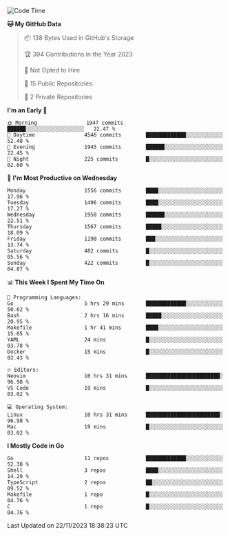 <!--START_SECTION:waka-->
![Code Time](http://img.shields.io/badge/Code%20Time-230%20hrs%2057%20mins-blue)

**🐱 My GitHub Data** 

> 📦 138 Bytes Used in GitHub's Storage 
 > 
> 🏆 394 Contributions in the Year 2023
 > 
> 🚫 Not Opted to Hire
 > 
> 📜 15 Public Repositories 
 > 
> 🔑 2 Private Repositories 
 > 
**I'm an Early 🐤** 

```text
🌞 Morning                1947 commits        ██████░░░░░░░░░░░░░░░░░░░   22.47 % 
🌆 Daytime                4546 commits        █████████████░░░░░░░░░░░░   52.48 % 
🌃 Evening                1945 commits        ██████░░░░░░░░░░░░░░░░░░░   22.45 % 
🌙 Night                  225 commits         █░░░░░░░░░░░░░░░░░░░░░░░░   02.60 % 
```
📅 **I'm Most Productive on Wednesday** 

```text
Monday                   1556 commits        ████░░░░░░░░░░░░░░░░░░░░░   17.96 % 
Tuesday                  1496 commits        ████░░░░░░░░░░░░░░░░░░░░░   17.27 % 
Wednesday                1950 commits        ██████░░░░░░░░░░░░░░░░░░░   22.51 % 
Thursday                 1567 commits        █████░░░░░░░░░░░░░░░░░░░░   18.09 % 
Friday                   1190 commits        ███░░░░░░░░░░░░░░░░░░░░░░   13.74 % 
Saturday                 482 commits         █░░░░░░░░░░░░░░░░░░░░░░░░   05.56 % 
Sunday                   422 commits         █░░░░░░░░░░░░░░░░░░░░░░░░   04.87 % 
```


📊 **This Week I Spent My Time On** 

```text
💬 Programming Languages: 
Go                       5 hrs 29 mins       █████████████░░░░░░░░░░░░   50.62 % 
Bash                     2 hrs 16 mins       █████░░░░░░░░░░░░░░░░░░░░   20.95 % 
Makefile                 1 hr 41 mins        ████░░░░░░░░░░░░░░░░░░░░░   15.65 % 
YAML                     24 mins             █░░░░░░░░░░░░░░░░░░░░░░░░   03.78 % 
Docker                   15 mins             █░░░░░░░░░░░░░░░░░░░░░░░░   02.43 % 

🔥 Editors: 
Neovim                   10 hrs 31 mins      ████████████████████████░   96.98 % 
VS Code                  19 mins             █░░░░░░░░░░░░░░░░░░░░░░░░   03.02 % 

💻 Operating System: 
Linux                    10 hrs 31 mins      ████████████████████████░   96.98 % 
Mac                      19 mins             █░░░░░░░░░░░░░░░░░░░░░░░░   03.02 % 
```

**I Mostly Code in Go** 

```text
Go                       11 repos            █████████████░░░░░░░░░░░░   52.38 % 
Shell                    3 repos             ████░░░░░░░░░░░░░░░░░░░░░   14.29 % 
TypeScript               2 repos             ██░░░░░░░░░░░░░░░░░░░░░░░   09.52 % 
Makefile                 1 repo              █░░░░░░░░░░░░░░░░░░░░░░░░   04.76 % 
C                        1 repo              █░░░░░░░░░░░░░░░░░░░░░░░░   04.76 % 
```




 Last Updated on 22/11/2023 18:38:23 UTC
<!--END_SECTION:waka-->

